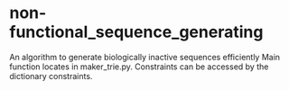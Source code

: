 # non-functional_sequence_generating
An algorithm to generate biologically inactive sequences efficiently
Main function locates in maker_trie.py. Constraints can be accessed by the dictionary constraints.
